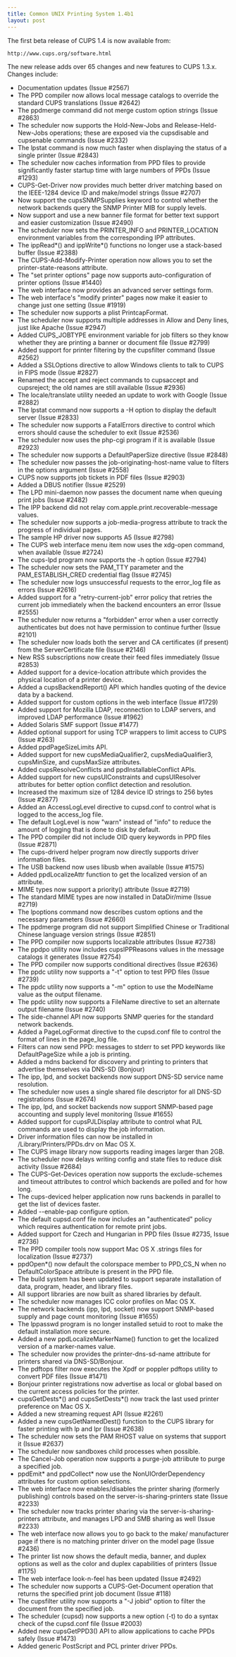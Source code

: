 ```yaml
---
title: Common UNIX Printing System 1.4b1
layout: post
---
```


The first beta release of CUPS 1.4 is now available from:    http://www.cups.org/software.htmlThe new release adds over 65 changes and new features to CUPS 1.3.x. Changes include:
- Documentation updates (Issue #2567)
- The PPD compiler now allows local message catalogs to override the standard CUPS translations (Issue #2642)
- The ppdmerge command did not merge custom option strings (Issue #2863)
- The scheduler now supports the Hold-New-Jobs and Release-Held-New-Jobs operations; these are exposed via the cupsdisable and cupsenable commands (Issue #2332)
- The lpstat command is now much faster when displaying the status of a single printer (Issue #2843)
- The scheduler now caches information from PPD files to provide significantly faster startup time with large numbers of PPDs (Issue #1293)
- CUPS-Get-Driver now provides much better driver matching based on the IEEE-1284 device ID and make/model strings (Issue #2707)
- Now support the cupsSNMPSupplies keyword to control whether the network backends query the SNMP Printer MIB for supply levels.
- Now support and use a new banner file format for better text support and easier customization (Issue #2490)
- The scheduler now sets the PRINTER_INFO and PRINTER_LOCATION environment variables from the corresponding IPP attributes.
- The ippRead*() and ippWrite*() functions no longer use a stack-based buffer (Issue #2388)
- The CUPS-Add-Modify-Printer operation now allows you to set the printer-state-reasons attribute.
- The &quot;set printer options&quot; page now supports auto-configuration of printer options (Issue #1440)
- The web interface now provides an advanced server settings form.
- The web interface's &quot;modify printer&quot; pages now make it easier to change just one setting (Issue #1919)
- The scheduler now supports a plist PrintcapFormat.
- The scheduler now supports multiple addresses in Allow and Deny lines, just like Apache (Issue #2947)
- Added CUPS_JOBTYPE environment variable for job filters so they know whether they are printing a banner or document file (Issue #2799)
- Added support for printer filtering by the cupsfilter command (Issue #2562)
- Added a SSLOptions directive to allow Windows clients to talk to CUPS in FIPS mode (Issue #2827)
- Renamed the accept and reject commands to cupsaccept and cupsreject; the old names are still available (Issue #2936)
- The locale/translate utility needed an update to work with Google (Issue #2882)
- The lpstat command now supports a -H option to display the default server (Issue #2833)
- The scheduler now supports a FatalErrors directive to control which errors should cause the scheduler to exit (Issue #2536)
- The scheduler now uses the php-cgi program if it is available (Issue #2923)
- The scheduler now supports a DefaultPaperSize directive (Issue #2848)
- The scheduler now passes the job-originating-host-name value to filters in the options argument (Issue #2558)
- CUPS now supports job tickets in PDF files (Issue #2903)
- Added a DBUS notifier (Issue #2529)
- The LPD mini-daemon now passes the document name when queuing print jobs (Issue #2482)
- The IPP backend did not relay com.apple.print.recoverable-message values.
- The scheduler now supports a job-media-progress attribute to track the progress of individual pages.
- The sample HP driver now supports A5 (Issue #2798)
- The CUPS web interface menu item now uses the xdg-open command, when available (Issue #2724)
- The cups-lpd program now supports the -h option (Issue #2794)
- The scheduler now sets the PAM_TTY parameter and the PAM_ESTABLISH_CRED credential flag (Issue #2745)
- The scheduler now logs unsuccessful requests to the error_log file as errors (Issue #2616)
- Added support for a &quot;retry-current-job&quot; error policy that retries the current job immediately when the backend encounters an error (Issue #2555)
- The scheduler now returns a &quot;forbidden&quot; error when a user correctly authenticates but does not have permission to continue further (Issue #2101)
- The scheduler now loads both the server and CA certificates (if present) from the ServerCertificate file (Issue #2146)
- New RSS subscriptions now create their feed files immediately (Issue #2853)
- Added support for a device-location attribute which provides the physical location of a printer device.
- Added a cupsBackendReport() API which handles quoting of the device data by a backend.
- Added support for custom options in the web interface (Issue #1729)
- Added support for Mozilla LDAP, reconnection to LDAP servers, and improved LDAP performance (Issue #1962)
- Added Solaris SMF support (Issue #1477)
- Added optional support for using TCP wrappers to limit access to CUPS (Issue #263)
- Added ppdPageSizeLimits API.
- Added support for new cupsMediaQualifier2, cupsMediaQualifier3, cupsMinSize, and cupsMaxSize attributes.
- Added cupsResolveConflicts and ppdInstallableConflict APIs.
- Added support for new cupsUIConstraints and cupsUIResolver attributes for better option conflict detection and resolution.
- Increased the maximum size of 1284 device ID strings to 256 bytes (Issue #2877)
- Added an AccessLogLevel directive to cupsd.conf to control what is logged to the access_log file.
- The default LogLevel is now &quot;warn&quot; instead of &quot;info&quot; to reduce the amount of logging that is done to disk by default.
- The PPD compiler did not include OID query keywords in PPD files (Issue #2871)
- The cups-driverd helper program now directly supports driver information files.
- The USB backend now uses libusb when available (Issue #1575)
- Added ppdLocalizeAttr function to get the localized version of an attribute.
- MIME types now support a priority() attribute (Issue #2719)
- The standard MIME types are now installed in DataDir/mime (Issue #2719)
- The lpoptions command now describes custom options and the necessary parameters (Issue #2660)
- The ppdmerge program did not support Simplified Chinese or Traditional Chinese language version strings (Issue #2851)
- The PPD compiler now supports localizable attributes (Issue #2738)
- The ppdpo utility now includes cupsIPPReasons values in the message catalogs it generates (Issue #2754)
- The PPD compiler now supports conditional directives (Issue #2636)
- The ppdc utility now supports a &quot;-t&quot; option to test PPD files (Issue #2739)
- The ppdc utility now supports a &quot;-m&quot; option to use the ModelName value as the output filename.
- The ppdc utility now supports a FileName directive to set an alternate output filename (Issue #2740)
- The side-channel API now supports SNMP queries for the standard network backends.
- Added a PageLogFormat directive to the cupsd.conf file to control the format of lines in the page_log file.
- Filters can now send PPD: messages to stderr to set PPD keywords like DefaultPageSize while a job is printing.
- Added a mdns backend for discovery and printing to printers that advertise themselves via DNS-SD (Bonjour)
- The ipp, lpd, and socket backends now support DNS-SD service name resolution.
- The scheduler now uses a single shared file descriptor for all DNS-SD registrations (Issue #2674)
- The ipp, lpd, and socket backends now support SNMP-based page accounting and supply level monitoring (Issue #1655)
- Added support for cupsPJLDisplay attribute to control what PJL commands are used to display the job information.
- Driver information files can now be installed in /Library/Printers/PPDs.drv on Mac OS X.
- The CUPS image library now supports reading images larger than 2GB.
- The scheduler now delays writing config and state files to reduce disk activity (Issue #2684)
- The CUPS-Get-Devices operation now supports the exclude-schemes and timeout attributes to control which backends are polled and for how long.
- The cups-deviced helper application now runs backends in parallel to get the list of devices faster.
- Added --enable-pap configure option.
- The default cupsd.conf file now includes an &quot;authenticated&quot; policy which requires authentication for remote print jobs.
- Added support for Czech and Hungarian in PPD files (Issue #2735, Issue #2736)
- The PPD compiler tools now support Mac OS X .strings files for localization (Issue #2737)
- ppdOpen*() now default the colorspace member to PPD_CS_N when no DefaultColorSpace attribute is present in the PPD file.
- The build system has been updated to support separate installation of data, program, header, and library files.
- All support libraries are now built as shared libraries by default.
- The scheduler now manages ICC color profiles on Mac OS X.
- The network backends (ipp, lpd, socket) now support SNMP-based supply and page count monitoring (Issue #1655)
- The lppasswd program is no longer installed setuid to root to make the default installation more secure.
- Added a new ppdLocalizeMarkerName() function to get the localized version of a marker-names value.
- The scheduler now provides the printer-dns-sd-name attribute for printers shared via DNS-SD/Bonjour.
- The pdftops filter now executes the Xpdf or poppler pdftops utility to convert PDF files (Issue #1471)
- Bonjour printer registrations now advertise as local or global based on the current access policies for the printer.
- cupsGetDests*() and cupsSetDests*() now track the last used printer preference on Mac OS X.
- Added a new streaming request API (Issue #2261)
- Added a new cupsGetNamedDest() function to the CUPS library for faster printing with lp and lpr (Issue #2638)
- The scheduler now sets the PAM RHOST value on systems that support it (Issue #2637)
- The scheduler now sandboxes child processes when possible.
- The Cancel-Job operation now supports a purge-job attriibute to purge a specified job.
- ppdEmit* and ppdCollect* now use the NonUIOrderDependency attributes for custom option selections.
- The web interface now enables/disables the printer sharing (formerly publishing) controls based on the server-is-sharing-printers state (Issue #2233)
- The scheduler now tracks printer sharing via the server-is-sharing-printers attribute, and manages LPD and SMB sharing as well (Issue #2233)
- The web interface now allows you to go back to the make/ manufacturer page if there is no matching printer driver on the model page (Issue #2436)
- The printer list now shows the default media, banner, and duplex options as well as the color and duplex capabilities of printers (Issue #1175)
- The web interface look-n-feel has been updated (Issue #2492)
- The scheduler now supports a CUPS-Get-Document operation that returns the specified print job document (Issue #118)
- The cupsfilter utility now supports a &quot;-J jobid&quot; option to filter the document from the specified job.
- The scheduler (cupsd) now supports a new option (-t) to do a syntax check of the cupsd.conf file (Issue #2003)
- Added new cupsGetPPD3() API to allow applications to cache PPDs safely (Issue #1473)
- Added generic PostScript and PCL printer driver PPDs.

